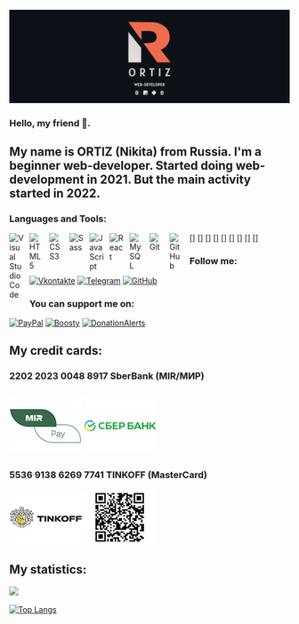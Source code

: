 ![Header](https://github.com/ortizdevelop/OrtizDevelop/blob/main/img/github-top-bar.png)

### Hello, my friend 🤗.

## My name is ORTIZ (Nikita) from Russia. I'm a beginner web-developer. Started doing web-development in 2021. But the main activity started in 2022.

### Languages and Tools:

[<img align="left" alt="Visual Studio Code" width="26px" src="https://cdn.jsdelivr.net/gh/devicons/devicon/icons/vscode/vscode-original.svg" style="padding-right:10px;" />]
[<img align="left" alt="HTML5" width="26px" src="https://cdn.jsdelivr.net/gh/devicons/devicon/icons/html5/html5-original.svg" style="padding-right:10px;" />]
[<img align="left" alt="CSS3" width="26px" src="https://cdn.jsdelivr.net/gh/devicons/devicon/icons/css3/css3-original.svg" style="padding-right:10px;" />]
[<img align="left" alt="Sass" width="26px" src="https://cdn.jsdelivr.net/gh/devicons/devicon/icons/sass/sass-original.svg" style="padding-right:10px;" />]
[<img align="left" alt="JavaScript" width="26px" src="https://cdn.jsdelivr.net/gh/devicons/devicon/icons/javascript/javascript-original.svg" style="padding-right:10px;" />]
[<img align="left" alt="React" width="26px" src="https://cdn.jsdelivr.net/gh/devicons/devicon/icons/react/react-original.svg" style="padding-right:10px;" />]
[<img align="left" alt="MySQL" width="26px" src="https://cdn.jsdelivr.net/gh/devicons/devicon/icons/mysql/mysql-original.svg" style="padding-right:10px;" />]
[<img align="left" alt="Git" width="26px" src="https://cdn.jsdelivr.net/gh/devicons/devicon/icons/git/git-original.svg" style="padding-right:10px;" />]
[<img align="left" alt="GitHub" width="26px" src="https://user-images.githubusercontent.com/3369400/139447912-e0f43f33-6d9f-45f8-be46-2df5bbc91289.png" style="padding-right:10px;" />]

### Follow me:

[![Vkontakte](https://img.shields.io/badge/VKONTAKTE-4F4F4F?style=for-the-badge&logo=VK&logoColor=567BAE)](https://vk.com/ortizdevelop)
[![Telegram](https://img.shields.io/badge/Telegram-4F4F4F?style=for-the-badge&logo=telegram&logoColor=567BAE)](https://t.me/ortiz_develop)
[![GitHub](https://img.shields.io/badge/Github-4F4F4F?style=for-the-badge&logo=github&logoColor=)](https://github.com/AidenOrtiz)

### You can support me on:

[![PayPal](https://img.shields.io/badge/PayPal-4F4F4F?style=for-the-badge&logo=paypal&logoColor=)](https://www.paypal.com/paypalme/AidenOrtiz944)
[![Boosty](https://img.shields.io/badge/Boosty-4F4F4F?style=for-the-badge&logo=boost&logoColor=)](https://boosty.to/ortiz)
[![DonationAlerts](https://img.shields.io/badge/DonationAlerts-4F4F4F?style=for-the-badge&logo=donate&logoColor=)](https://www.donationalerts.com/r/aidenortiz)

## My credit cards:

### 2202 2023 0048 8917 SberBank (MIR/МИР)

## ![MirPay](https://github.com/AidenOrtiz/AidenOrtiz/blob/main/assets/mir-pay.png) ![Sber](https://github.com/AidenOrtiz/AidenOrtiz/blob/main/assets/sber.png)

### 5536 9138 6269 7741 TINKOFF (MasterCard)

![TINKOFF](https://github.com/AidenOrtiz/AidenOrtiz/blob/main/assets/tinkoff.png) ![TINKOFF-QR](https://github.com/AidenOrtiz/AidenOrtiz/blob/main/assets/tinkoff-qr.png)

## My statistics:

<img src="https://github-readme-stats.vercel.app/api?username=ortizdevelop&show_icons=true&title_color=EE6C4D&text_color=D9D9D9&icon_color=EE6C4D&border_color=EE6C4D&bg_color=323232" />

[![Top Langs](https://github-readme-stats.vercel.app/api/top-langs/?username=ortizdevelop&langs_count=8&title_color=EE6C4D&text_color=D9D9D9&icon_color=EE6C4D&border_color=EE6C4D&bg_color=323232)](https://github.com/anuraghazra/github-readme-stats)